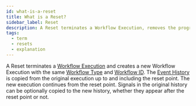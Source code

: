 ```yaml
---
id: what-is-a-reset
title: What is a Reset?
sidebar_label: Reset
description: A Reset terminates a Workflow Execution, removes the progress in the Event History up to the reset point, and then creates a new Workflow Execution with the same Workflow Type and Id to continue.
tags:
  - term
  - resets
  - explanation
---
```


A Reset terminates a [Workflow Execution](/concepts/what-is-a-workflow-execution) and creates a new Workflow Execution with the same [Workflow Type](/workflows#workflow-type) and [Workflow ID](/concepts/what-is-a-workflow-id).
The [Event History](/workflows#event-history) is copied from the original execution up to and including the reset point.
The new execution continues from the reset point.
Signals in the original history can be optionally copied to the new history, whether they appear after the reset point or not.
